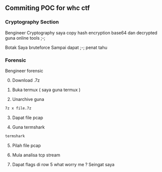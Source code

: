 ## Commiting POC for whc ctf
### Cryptography Section
Bengineer Cryptography 
saya copy hash encryption base64
dan decrypted guna online tools ;-;



Botak 
Saya bruteforce 
Sampai dapat ;-; penat tahu

### Forensic

Bengineer forensic

0. Download .7z

1. Buka termux ( saya guna termux )

2. Unarchive guna
```bash
7z x file.7z
```

3. Dapat file pcap

4. Guna termshark
```bash
termshark
```
5. Pilah file pcap

6. Mula analisa tcp stream

7. Dapat flags di row 5 what worry me ? Seingat saya













